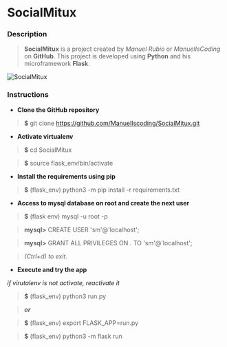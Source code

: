 # SocialMitux

### Description
>**SocialMitux** is a project created by *Manuel Rubio* or *ManuelIsCoding* on **GitHub**.
This project is developed using __Python__ and his microframework __Flask__.

![SocialMitux]('assets/readme.png')

### Instructions
- **Clone the GitHub repository**

> **$** git clone <https://github.com/ManuelIscoding/SocialMitux.git>

- **Activate virtualenv**

> **$** cd SocialMitux

> **$** source flask_env/bin/activate

- **Install the requirements using pip**

> **$** (flask_env) python3 -m pip install -r requirements.txt

- **Access to mysql database on root and create the next user**

> **$** (flask env) mysql -u root -p

> **mysql>** CREATE USER 'sm'@'localhost';

> **mysql>** GRANT ALL PRIVILEGES ON *.* TO 'sm'@'localhost';

> *(Ctrl+d) to exit*.

- **Execute and try the app**

*if virutalenv is not activate, reactivate it*

> **$** (flask_env) python3 run.py

> _**or**_

> **$** (flask_env) export FLASK_APP=run.py

> **$** (flask_env) python3 -m flask run
